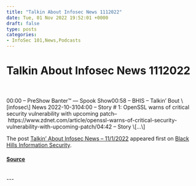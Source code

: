 ```yaml
---
title: "Talkin About Infosec News 1112022"
date: Tue, 01 Nov 2022 19:52:01 +0000
draft: false
type: posts
categories: 
- InfoSec 101,News,Podcasts
---
```

# Talkin About Infosec News 1112022

<br/>

<br/>
00:00 – PreShow Banter™ — Spook Show00:58 – BHIS – Talkin’ Bout \[infosec\] News 2022-10-3104:00 – Story # 1: OpenSSL warns of critical security vulnerability with upcoming patch– https://www.zdnet.com/article/openssl-warns-of-critical-security-vulnerability-with-upcoming-patch/04:42 – Story \[…\]

The post [Talkin’ About Infosec News – 11/1/2022](https://www.blackhillsinfosec.com/talkin-about-infosec-news-11-1-2022/) appeared first on [Black Hills Information Security](https://www.blackhillsinfosec.com).

#### [Source](https://www.blackhillsinfosec.com/talkin-about-infosec-news-11-1-2022/)

<br/>
---
